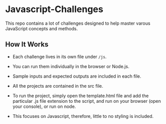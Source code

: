 # Javascript-Challenges

This repo contains a lot of challenges designed to help master varous JavaScript concepts and methods.

## How It Works

- Each challenge lives in its own file under `/js`.
- You can run them individually in the browser or Node.js.
- Sample inputs and expected outputs are included in each file.

- All the projects are contained in the src file.
- To run the project, simply open the template.html file and add the particular .js file extension to the script, and run on your browser (open your console), or run on node.
- This focuses on Javascript, therefore, little to no styling is included.
